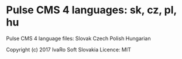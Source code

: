 # Pulse CMS 4 languages: sk, cz, pl, hu
Pulse CMS 4 language files:
Slovak
Czech
Polish
Hungarian

Copyright (c) 2017 IvaRo Soft Slovakia
Licence: MIT
